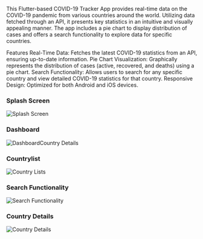 This Flutter-based COVID-19 Tracker App provides real-time data on the COVID-19 pandemic from various countries around the world. Utilizing data fetched through an API, it presents key statistics in an intuitive and visually appealing manner. The app includes a pie chart to display distribution of cases and offers a search functionality to explore data for specific countries.

Features
Real-Time Data: Fetches the latest COVID-19 statistics from an API, ensuring up-to-date information.
Pie Chart Visualization: Graphically represents the distribution of cases (active, recovered, and deaths) using a pie chart.
Search Functionality: Allows users to search for any specific country and view detailed COVID-19 statistics for that country.
Responsive Design: Optimized for both Android and iOS devices.
### Splash Screen
![Splash Screen](images/screenshot/splashscreen.jpeg)

### Dashboard
![DashboardCountry Details](images/screenshot/mainscreen.jpeg)
### Countrylist
![Country Lists](images/screenshot/countrylist.jpeg)

### Search Functionality
![Search Functionality](images/screenshot/search.jpeg)

### Country Details
![Country Details](images/screenshot/countrydetail.jpeg)
